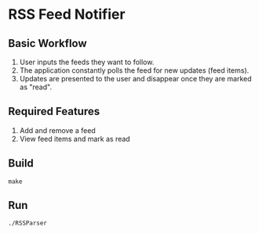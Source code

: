 
# RSS Feed Notifier

## Basic Workflow
1. User inputs the feeds they want to follow.
2. The application constantly polls the feed for new updates (feed items).
3. Updates are presented to the user and disappear once they are marked as "read".

## Required Features
1. Add and remove a feed
2. View feed items and mark as read

## Build
```
make
```
## Run
```
./RSSParser
```
